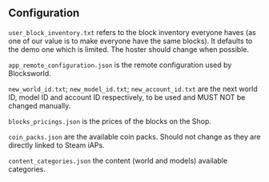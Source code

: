 ## Configuration
`user_block_inventory.txt` refers to the block inventory everyone haves (as one of our value is to make everyone have the same blocks).
It defaults to the demo one which is limited. The hoster should change when possible.

`app_remote_configuration.json` is the remote configuration used by Blocksworld.

`new_world_id.txt`; `new_model_id.txt`; `new_account_id.txt` are the next world ID, model ID and account ID respectively, to be used and MUST NOT be changed manually.

`blocks_pricings.json` is the prices of the blocks on the Shop.

`coin_packs.json` are the available coin packs. Should not change as they are directly linked to Steam iAPs.

`content_categories.json` the content (world and models) available categories.
